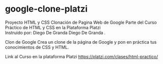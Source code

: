 # google-clone-platzi
Proyecto HTML y CSS Clonación de Pagina Web de Google 
Parte del Curso Práctico de HTML y CSS en la Plataforma Platzi  
Instruido por: Diego De Granda Diego De Granda .

Clon de Google
Crea un clone de la página de Google y pon en práctica tus conocimientos de CSS y HTML.

Link al Curso en la plataforma Platzi
https://platzi.com/clases/html-practico/



